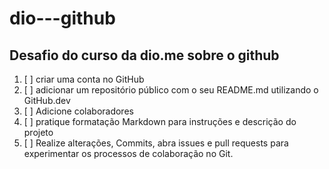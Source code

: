 # dio---github
## Desafio do curso da dio.me sobre o github

1. [ ] criar uma conta no GitHub
2. [ ] adicionar um repositório público com o seu README.md utilizando o GitHub.dev
3. [ ] Adicione colaboradores
4. [ ] pratique formatação Markdown para instruções e descrição do projeto
5. [ ] Realize alterações, Commits, abra issues e pull requests para experimentar os processos de colaboração no Git.
